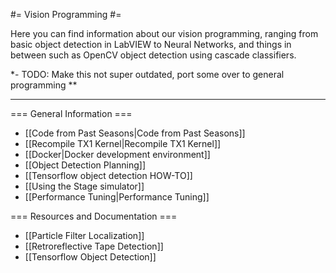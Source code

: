 #= Vision Programming #= 

Here you can find information about our vision programming, ranging from basic object detection in LabVIEW to Neural Networks, and things in between such as OpenCV object detection using cascade classifiers.

*- TODO: Make this not super outdated, port some over to general programming **

--------------------------------------

=== General Information ===
  - [[Code from Past Seasons|Code from Past Seasons]]
  - [[Recompile TX1 Kernel|Recompile TX1 Kernel]]
  - [[Docker|Docker development environment]]
  - [[Object Detection Planning]]
  - [[Tensorflow object detection HOW-TO]]
  - [[Using the Stage simulator]]
  - [[Performance Tuning|Performance Tuning]]

=== Resources and Documentation ===
  - [[Particle Filter Localization]]
  - [[Retroreflective Tape Detection]]
  - [[Tensorflow Object Detection]]
